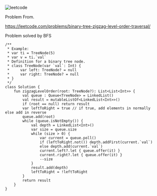 ![leetcode](https://user-images.githubusercontent.com/77060863/219949232-6d396f88-c765-4a89-9792-31bda94196d5.png)

Problem From.

https://leetcode.com/problems/binary-tree-zigzag-level-order-traversal/

Problem solved by BFS

```
/**
 * Example:
 * var ti = TreeNode(5)
 * var v = ti.`val`
 * Definition for a binary tree node.
 * class TreeNode(var `val`: Int) {
 *     var left: TreeNode? = null
 *     var right: TreeNode? = null
 * }
 */
class Solution {
    fun zigzagLevelOrder(root: TreeNode?): List<List<Int>> {
        val queue : Queue<TreeNode> = LinkedList()
        val result = mutableListOf<LinkedList<Int>>()
        if (root == null) return result
        var leftToRight = true // if true, add elements in normally else add in reverse
        queue.add(root)
        while (queue.isNotEmpty()) {
            val depth = LinkedList<Int>()
            var size = queue.size
            while (size > 0) {
                var current = queue.poll()
                if (leftToRight.not()) depth.addFirst(current.`val`)
                else depth.add(current.`val`)
                current.left?.let { queue.offer(it) }
                current.right?.let { queue.offer(it) }
                --size
            }
            result.add(depth)
            leftToRight = !leftToRight
        }
        return result
    }
}
```
